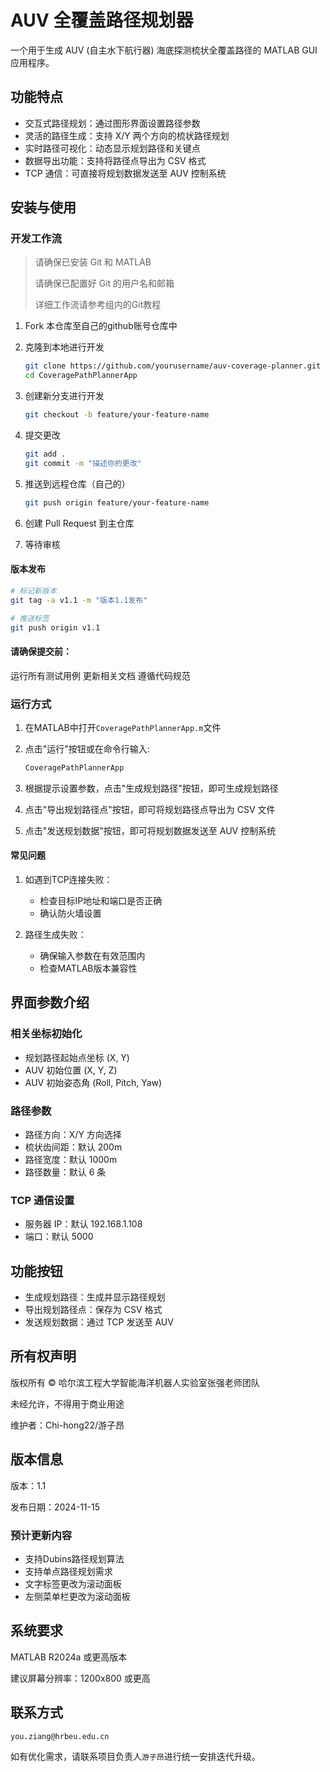 # AUV 全覆盖路径规划器

一个用于生成 AUV (自主水下航行器) 海底探测梳状全覆盖路径的 MATLAB GUI 应用程序。

## 功能特点

- 交互式路径规划：通过图形界面设置路径参数
- 灵活的路径生成：支持 X/Y 两个方向的梳状路径规划
- 实时路径可视化：动态显示规划路径和关键点
- 数据导出功能：支持将路径点导出为 CSV 格式
- TCP 通信：可直接将规划数据发送至 AUV 控制系统

## 安装与使用

### 开发工作流

> 请确保已安装 Git 和 MATLAB
> 
> 请确保已配置好 Git 的用户名和邮箱
> 
> 详细工作流请参考组内的Git教程

1. Fork 本仓库至自己的github账号仓库中
2. 克隆到本地进行开发

    ```bash
    git clone https://github.com/yourusername/auv-coverage-planner.git
    cd CoveragePathPlannerApp
    ```

3. 创建新分支进行开发

    ```bash
    git checkout -b feature/your-feature-name
    ```

4. 提交更改

    ```bash
    git add .
    git commit -m "描述你的更改"
    ```

5. 推送到远程仓库（自己的）

    ```bash
    git push origin feature/your-feature-name
    ```

6. 创建 Pull Request 到主仓库
7. 等待审核

#### 版本发布

```bash
# 标记新版本
git tag -a v1.1 -m "版本1.1发布"

# 推送标签
git push origin v1.1
```

#### 请确保提交前：

运行所有测试用例
更新相关文档
遵循代码规范

### 运行方式

1. 在MATLAB中打开`CoveragePathPlannerApp.m`文件
2. 点击"运行"按钮或在命令行输入:

    ```bash
    CoveragePathPlannerApp
    ```

3. 根据提示设置参数，点击"生成规划路径"按钮，即可生成规划路径
4. 点击"导出规划路径点"按钮，即可将规划路径点导出为 CSV 文件
5. 点击"发送规划数据"按钮，即可将规划数据发送至 AUV 控制系统

#### 常见问题

1. 如遇到TCP连接失败：

   - 检查目标IP地址和端口是否正确
   - 确认防火墙设置
  
2. 路径生成失败：

   - 确保输入参数在有效范围内
   - 检查MATLAB版本兼容性

## 界面参数介绍

### 相关坐标初始化

- 规划路径起始点坐标 (X, Y)
- AUV 初始位置 (X, Y, Z)
- AUV 初始姿态角 (Roll, Pitch, Yaw)

### 路径参数

- 路径方向：X/Y 方向选择
- 梳状齿间距：默认 200m
- 路径宽度：默认 1000m
- 路径数量：默认 6 条

### TCP 通信设置

- 服务器 IP：默认 192.168.1.108
- 端口：默认 5000

## 功能按钮

- 生成规划路径：生成并显示路径规划
- 导出规划路径点：保存为 CSV 格式
- 发送规划数据：通过 TCP 发送至 AUV

## 所有权声明

版权所有 © 哈尔滨工程大学智能海洋机器人实验室张强老师团队

未经允许，不得用于商业用途

维护者：Chi-hong22/游子昂

## 版本信息

版本：1.1

发布日期：2024-11-15

### 预计更新内容

- 支持Dubins路径规划算法
- 支持单点路径规划需求
- 文字标签更改为滚动面板
- 左侧菜单栏更改为滚动面板

## 系统要求

MATLAB R2024a 或更高版本

建议屏幕分辨率：1200x800 或更高

## 联系方式

`you.ziang@hrbeu.edu.cn`

如有优化需求，请联系项目负责人`游子昂`进行统一安排迭代升级。
